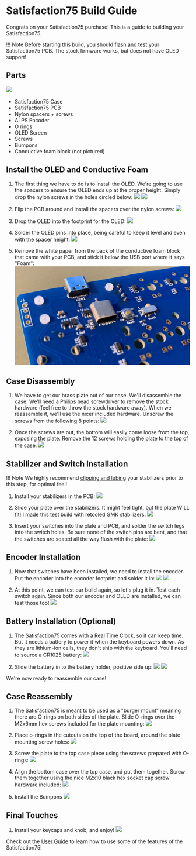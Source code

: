 # Satisfaction75 Build Guide

Congrats on your Satisfaction75 purchase! This is a guide to building your Satisfaction75.

!!! Note
    Before starting this build, you should [flash and test](flashing.md) your Satisfaction75 PCB. The stock firmware works, but does not have OLED support!

## Parts

![](../images/satisfaction75/parts.jpg)

* Satisfaction75 Case
* Satisfaction75 PCB
* Nylon spacers + screws
* ALPS Encoder
* O rings
* OLED Screen
* Screws
* Bumpons
* Conductive foam block (not pictured)

## Install the OLED and Conductive Foam

1. The first thing we have to do is to install the OLED. We're going to use the spacers to ensure the OLED ends up at the proper height. Simply drop the nylon screws in the holes circled below:
    ![](../images/satisfaction75/oled_screw_holes.jpg)
    ![](../images/satisfaction75/oled_screws_installed.jpg)

1. Flip the PCB around and install the spacers over the nylon screws:
    ![](../images/satisfaction75/oled_spacers_installed.jpg)

1. Drop the OLED into the footprint for the OLED:
    ![](../images/satisfaction75/install_oled.jpg)

1. Solder the OLED pins into place, being careful to keep it level and even with the spacer height:
    ![](../images/satisfaction75/solder_oled_pins.jpg)
    
1. Remove the white paper from the back of the conductive foam block that came with your PCB, and stick it below the USB port where it says "Foam":
    ![](../images/satisfaction75/foam_installed.jpg)

## Case Disassembly

1. We have to get our brass plate out of our case. We'll disassemble the case. We'll need a Philips head screwdriver to remove the stock hardware (feel free to throw the stock hardware away). When we reassemble it, we'll use the nicer included hardware. Unscrew the screws from the following 8 points:
    ![](../images/satisfaction75/case_disassembly.jpg)

1. Once the screws are out, the bottom will easily come loose from the top, exposing the plate. Remove the 12 screws holding the plate to the top of the case:
    ![](../images/satisfaction75/plate_exposed.jpg)

## Stabilizer and Switch Installation

!!! Note
    We highly recommend [clipping and lubing](https://www.youtube.com/watch?v=cD5Zj-ZgMLA) your stabilizers prior to this step, for optimal feel!

1. Install your stabilizers in the PCB:
    ![](../images/satisfaction75/install_stabs.jpg)

1. Slide your plate over the stabilizers. It might feel tight, but the plate WILL fit! I made this test build with retooled GMK stabilizers:
    ![](../images/satisfaction75/stabs_installed_plate.jpg)

1. Insert your switches into the plate and PCB, and solder the switch legs into the switch holes. Be sure none of the switch pins are bent, and that the switches are seated all the way flush with the plate:
    ![](../images/satisfaction75/switches_installed.jpg)

## Encoder Installation

1. Now that switches have been installed, we need to install the encoder. Put the encoder into the encoder footprint and solder it in:
    ![](../images/satisfaction75/encoder_installation.jpg)
    ![](../images/satisfaction75/encoder_installed.jpg)

1. At this point, we can test our build again, so let's plug it in. Test each switch again. Since both our encoder and OLED are installed, we can test those too!
    ![](../images/satisfaction75/test_plate_assembly.jpg)

## Battery Installation (Optional)
1. The Satisfaction75 comes with a Real Time Clock, so it can keep time. But it needs a battery to power it when the keyboard powers down. As they are lithium-ion cells, they don't ship with the keyboard. You'll need to source a CR1025 battery:
    ![](../images/satisfaction75/cr1025.jpg)

1. Slide the battery in to the battery holder, positive side up:
    ![](../images/satisfaction75/battery_sliding.jpg)
    ![](../images/satisfaction75/battery_installed.jpg)


We're now ready to reassemble our case!

## Case Reassembly

1. The Satisfaction75 is meant to be used as a "burger mount" meaning there are O-rings on both sides of the plate. Slide O-rings over the M2x6mm hex screws included for the plate mounting:
    ![](../images/satisfaction75/burger_screws.jpg)

1. Place o-rings in the cutouts on the top of the board, around the plate mounting screw holes:
    ![](../images/satisfaction75/install_oring_top.jpg)

1. Screw the plate to the top case piece using the screws prepared with O-rings:
    ![](../images/satisfaction75/burger_mounted.jpg)

1. Align the bottom case over the top case, and put them together. Screw them together using the nice M2x10 black hex socket cap screw hardware included:
    ![](../images/satisfaction75/case_disassembly.jpg)

1. Install the Bumpons
    ![](../images/satisfaction75/bumpons.jpg)


## Final Touches
1. Install your keycaps and knob, and enjoy!
    ![](../images/satisfaction75/finished.jpg)


Check out the [User Guide](user_guide.md) to learn how to use some of the features of the Satisfaction75!
